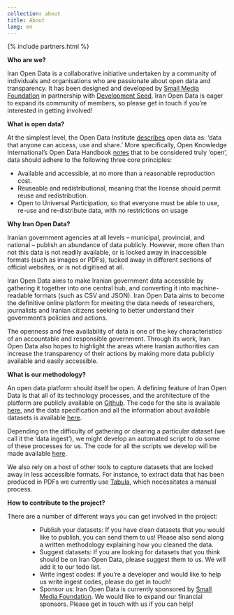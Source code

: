 ```yaml
---
collection: about
title: About
lang: en
---
```


{% include partners.html %}


**Who are we?**

Iran Open Data is a collaborative initiative undertaken by a community of individuals and organisations who are passionate about open data and transparency. It has been designed and developed by [Small Media Foundation](https://smallmedia.org.uk/) in partnership with [Development Seed](https://developmentseed.org/). Iran Open Data is eager to expand its community of members, so please get in touch if you’re interested in getting involved!
<br style='clear: both' />

**What is open data?**

At the simplest level, the Open Data Institute [describes](https://theodi.org/guides/what-open-data) open data as: ‘data that anyone can access, use and share.’ More specifically, Open Knowledge International’s Open Data Handbook [notes](http://opendatahandbook.org/guide/en/what-is-open-data/) that to be considered truly ‘open’, data should adhere to the following three core principles:

- Available and accessible, at no more than a reasonable reproduction cost.
- Reuseable and redistributional, meaning that the license should permit reuse and redistribution.
- Open to Universal Participation, so that everyone must be able to use, re-use and re-distribute data, with no restrictions on usage


**Why Iran Open Data?**

Iranian government agencies at all levels – municipal, provincial, and national – publish an abundance of data publicly. However, more often than not this data is not readily available, or is locked away in inaccessible formats (such as images or PDFs), tucked away in different sections of official websites, or is not digitised at all.

Iran Open Data aims to make Iranian government data accessible by gathering it together into one central hub, and converting it into machine-readable formats (such as CSV and JSON). Iran Open Data aims to become the definitive online platform for meeting the data needs of researchers, journalists and Iranian citizens seeking to better understand their government’s policies and actions.

The openness and free availability of data is one of the key characteristics of an accountable and responsible government. Through its work, Iran Open Data also hopes to highlight the areas where Iranian authorities can increase the transparency of their actions by making more data publicly available and easily accessible.


**What is our methodology?**

An open data platform should itself be open. A defining feature of Iran Open Data is that all of its technology processes, and the architecture of the platform are publicly available on [Github](https://github.com/iranopendata). The code for the site is available [here](https://github.com/iranopendata/iranopendata.github.io), and the data specification and all the information about available datasets is available [here](https://github.com/iranopendata/catalog).

Depending on the difficulty of gathering or clearing a particular dataset (we call it the ‘data ingest’), we might develop an automated script to do some of these processes for us. The code for all the scripts we develop will be made available [here](https://github.com/iranopendata/ingest).

We also rely on a host of other tools to capture datasets that are locked away in less accessible formats. For instance, to extract data that has been produced in PDFs we currently use [Tabula](http://tabula.technology/), which necessitates a manual process. 


**How to contribute to the project?**

There are a number of different ways you can get involved in the project: 

<div style='margin-left: 10%'>
<ul>
<li>Publish your datasets: If you have clean datasets that you would like to publish, you can send them to us! Please also send along a written methodology explaining how you cleaned the data. </li>
<li>Suggest datasets: If you are looking for datasets that you think should be on Iran Open Data, please suggest them to us. We will add it to our todo list.</li>
<li>Write ingest codes: If you’re a developer and would like to help us write ingest codes, please do get in touch!</li>
<li>Sponsor us: Iran Open Data is currently sponsored by <a href='https://smallmedia.org.uk/'>Small Media Foundation</a>. We would like to expand our financial sponsors. Please get in touch with us if you can help!</li>
</ul>
</div>
